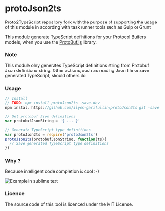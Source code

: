 protoJson2ts
================

[Proto2TypeScript](https://github.com/SINTEF-9012/Proto2TypeScript) repository fork with the purpose of supporting the usage of this module in according with task runner tools such as Gulp or Grunt

This module generate TypeScript definitions for your Protocol Buffers models, when you use the [ProtoBuf.js](https://github.com/dcodeIO/ProtoBuf.js/) library.

### Note

This module olny generates TypeScript definitions string from Protobuf Json definitions string. Other actions, such as reading Json file or save generated TypeScript, should others do

### Usage
```js
// Install
// TODO: npm install protoJson2ts -save-dev
npm install https://github.com/ilyes-garifullin/protoJson2ts.git -save-dev

// Get protobuf Json definitions 
var protobufJsonString = '{ ... }'

// Generate TypeScript type definitions
var protoJson2ts = require('protoJson2ts')
protoJson2ts(protobufJsonString, function(ts){
  // Save generated TypeScript type definitions
})

```

### Why ?

Because intelligent code completion is cool :-)

![](http://i.imgur.com/evVnEM5.png "Example in sublime text")

### Licence

The source code of this tool is licenced under the MIT License.
